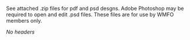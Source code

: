 See attached .zip files for pdf and psd desgns. Adobe Photoshop may be
required to open and edit .psd files. These files are for use by WMFO
members only.

*No headers*
